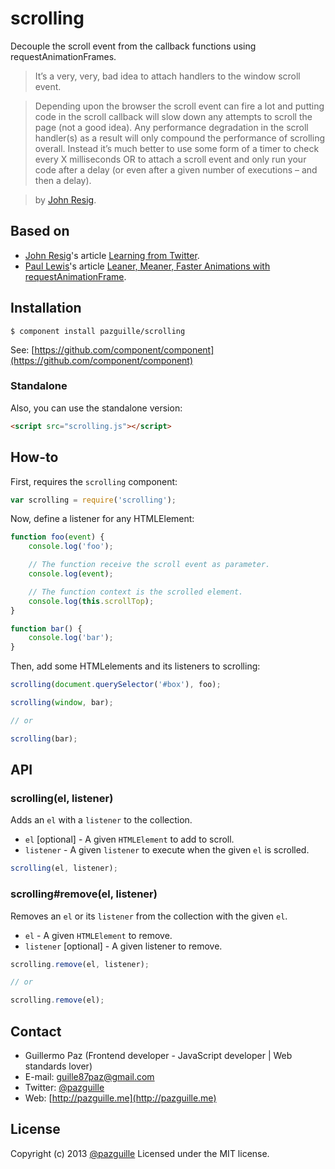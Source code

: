 # scrolling

Decouple the scroll event from the callback functions using requestAnimationFrames.

> It’s a very, very, bad idea to attach handlers to the window scroll event.

> Depending upon the browser the scroll event can fire a lot and putting code in the scroll callback will slow down any attempts to scroll the page (not a good idea). Any performance degradation in the scroll handler(s) as a result will only compound the performance of scrolling overall. Instead it’s much better to use some form of a timer to check every X milliseconds OR to attach a scroll event and only run your code after a delay (or even after a given number of executions – and then a delay).

> by [John Resig](http://ejohn.org/blog/learning-from-twitter/).

## Based on
- [John Resig](https://twitter.com/jeresig)'s article [Learning from Twitter](http://ejohn.org/blog/learning-from-twitter/).
- [Paul Lewis](https://twitter.com/aerotwist)'s article [Leaner, Meaner, Faster Animations with requestAnimationFrame](http://www.html5rocks.com/en/tutorials/speed/animations/#debouncing-scroll-events).


## Installation

    $ component install pazguille/scrolling

See: [https://github.com/component/component](https://github.com/component/component)

### Standalone
Also, you can use the standalone version:
```html
<script src="scrolling.js"></script>
```

## How-to
First, requires the `scrolling` component:
```js
var scrolling = require('scrolling');
```

Now, define a listener for any HTMLElement:
```js
function foo(event) {
    console.log('foo');

    // The function receive the scroll event as parameter.
    console.log(event);

    // The function context is the scrolled element.
    console.log(this.scrollTop);
}

function bar() {
    console.log('bar');
}
```

Then, add some HTMLelements and its listeners to scrolling:
```js
scrolling(document.querySelector('#box'), foo);
```
```js
scrolling(window, bar);

// or

scrolling(bar);
```

## API
### scrolling(el, listener)
Adds an `el` with a `listener` to the collection.
- `el` [optional] - A given `HTMLElement` to add to scroll.
- `listener` - A given `listener` to execute when the given `el` is scrolled.

```js
scrolling(el, listener);
```

### scrolling#remove(el, listener)
Removes an `el` or its `listener` from the collection with the given `el`.
- `el` - A given `HTMLElement` to remove.
- `listener` [optional] - A given listener to remove.

```js
scrolling.remove(el, listener);

// or

scrolling.remove(el);
```

## Contact
- Guillermo Paz (Frontend developer - JavaScript developer | Web standards lover)
- E-mail: [guille87paz@gmail.com](mailto:guille87paz@gmail.com)
- Twitter: [@pazguille](http://twitter.com/pazguille)
- Web: [http://pazguille.me](http://pazguille.me)

## License
Copyright (c) 2013 [@pazguille](http://twitter.com/pazguille) Licensed under the MIT license.